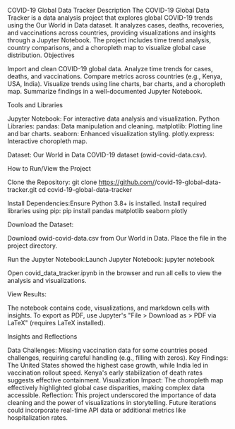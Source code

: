 COVID-19 Global Data Tracker
Description
The COVID-19 Global Data Tracker is a data analysis project that explores global COVID-19 trends using the Our World in Data dataset. It analyzes cases, deaths, recoveries, and vaccinations across countries, providing visualizations and insights through a Jupyter Notebook. The project includes time trend analysis, country comparisons, and a choropleth map to visualize global case distribution.
Objectives

Import and clean COVID-19 global data.
Analyze time trends for cases, deaths, and vaccinations.
Compare metrics across countries (e.g., Kenya, USA, India).
Visualize trends using line charts, bar charts, and a choropleth map.
Summarize findings in a well-documented Jupyter Notebook.

Tools and Libraries

Jupyter Notebook: For interactive data analysis and visualization.
Python Libraries:
pandas: Data manipulation and cleaning.
matplotlib: Plotting line and bar charts.
seaborn: Enhanced visualization styling.
plotly.express: Interactive choropleth map.


Dataset: Our World in Data COVID-19 dataset (owid-covid-data.csv).

How to Run/View the Project

Clone the Repository:
git clone https://github.com/<your-username>/covid-19-global-data-tracker.git
cd covid-19-global-data-tracker


Install Dependencies:Ensure Python 3.8+ is installed. Install required libraries using pip:
pip install pandas matplotlib seaborn plotly


Download the Dataset:

Download owid-covid-data.csv from Our World in Data.
Place the file in the project directory.


Run the Jupyter Notebook:Launch Jupyter Notebook:
jupyter notebook

Open covid_data_tracker.ipynb in the browser and run all cells to view the analysis and visualizations.

View Results:

The notebook contains code, visualizations, and markdown cells with insights.
To export as PDF, use Jupyter's "File > Download as > PDF via LaTeX" (requires LaTeX installed).



Insights and Reflections

Data Challenges: Missing vaccination data for some countries posed challenges, requiring careful handling (e.g., filling with zeros).
Key Findings: The United States showed the highest case growth, while India led in vaccination rollout speed. Kenya's early stabilization of death rates suggests effective containment.
Visualization Impact: The choropleth map effectively highlighted global case disparities, making complex data accessible.
Reflection: This project underscored the importance of data cleaning and the power of visualizations in storytelling. Future iterations could incorporate real-time API data or additional metrics like hospitalization rates.

